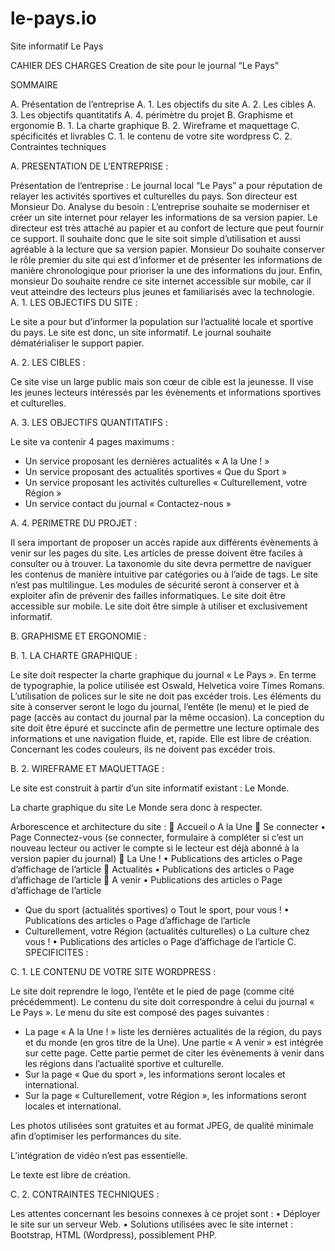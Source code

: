 # le-pays.io
Site informatif Le Pays


CAHIER DES CHARGES
Creation de site 
pour le journal “Le Pays”


SOMMAIRE

A. Présentation de l’entreprise 
A. 1. Les objectifs du site
A. 2. Les cibles
A. 3. Les objectifs quantitatifs
A. 4. périmètre du projet
B. Graphisme et ergonomie
B. 1. La charte graphique
B. 2. Wireframe et maquettage
C. spécificités et livrables
C. 1. le contenu de votre site wordpress
C. 2. Contraintes techniques


A. PRESENTATION DE L’ENTREPRISE :

Présentation de l’entreprise :
Le journal local “Le Pays” a pour réputation de relayer les activités sportives et culturelles du pays. Son directeur est Monsieur Do.
Analyse du besoin :
L’entreprise souhaite se moderniser et créer un site internet pour relayer les informations de sa version papier. Le directeur est très attaché au papier et au confort de lecture que peut fournir ce support. Il souhaite donc que le site soit simple d’utilisation et aussi agréable à la lecture que sa version papier.
Monsieur Do souhaite conserver le rôle premier du site qui est d’informer et de présenter les informations de manière chronologique pour prioriser la une des informations du jour.
Enfin, monsieur Do souhaite rendre ce site internet accessible sur mobile, car il veut atteindre des lecteurs plus jeunes et familiarisés avec la technologie.
A. 1. LES OBJECTIFS DU SITE :

Le site a pour but d’informer la population sur l’actualité locale et sportive du pays. Le site est donc, un site informatif. Le journal souhaite dématérialiser le support papier. 

A. 2. LES CIBLES :

Ce site vise un large public mais son cœur de cible est la jeunesse. Il vise les jeunes lecteurs intéressés par les évènements et informations sportives et culturelles.

A. 3. LES OBJECTIFS QUANTITATIFS :

Le site va contenir 4 pages maximums :
-	Un service proposant les dernières actualités « A la Une ! »
-	Un service proposant des actualités sportives « Que du Sport »
-	Un service proposant les activités culturelles « Culturellement, votre Région »
-	Un service contact du journal « Contactez-nous »

A. 4. PERIMETRE DU PROJET :

Il sera important de proposer un accès rapide aux différents évènements à venir sur les pages du site.
Les articles de presse doivent être faciles à consulter ou à trouver.
La taxonomie du site devra permettre de naviguer les contenus de manière intuitive par catégories ou à l’aide de tags.
Le site n’est pas multilingue. Les modules de sécurité seront à conserver et à exploiter afin de prévenir des failles informatiques.
Le site doit être accessible sur mobile. 
Le site doit être simple à utiliser et exclusivement informatif.

B. GRAPHISME ET ERGONOMIE :

B. 1. LA CHARTE GRAPHIQUE :

Le site doit respecter la charte graphique du journal « Le Pays ». En terme de typographie, la police utilisée est Oswald, Helvetica voire Times Romans. L’utilisation de polices sur le site ne doit pas excéder trois.
Les éléments du site à conserver seront le logo du journal, l’entête (le menu) et le pied de page (accès au contact du journal par la même occasion).
La conception du site doit être épuré et succincte afin de permettre une lecture optimale des informations et une navigation fluide, et, rapide. Elle est libre de création.
Concernant les codes couleurs, ils ne doivent pas excéder trois.

B. 2. WIREFRAME ET MAQUETTAGE :

Le site est construit à partir d’un site informatif existant : Le Monde.

La charte graphique du site Le Monde sera donc à respecter.



Arborescence et architecture du site :
	Accueil
o	 A la Une 
	Se connecter
•	Page Connectez-vous (se connecter, formulaire à compléter si c’est un nouveau lecteur ou activer le compte si le lecteur est déjà abonné à la version papier du journal)
	La Une !
•	Publications des articles
o	Page d’affichage de l’article
	Actualités
•	Publications des articles
o	Page d’affichage de l’article
	A venir
•	Publications des articles
o	Page d’affichage de l’article
-	Que du sport (actualités sportives)
o	Tout le sport, pour vous !
•	Publications des articles
o	Page d’affichage de l’article
-	Culturellement, votre Région (actualités culturelles)
o	La culture chez vous !
•	Publications des articles
o	Page d’affichage de l’article
C. SPECIFICITES :

C. 1. LE CONTENU DE VOTRE SITE WORDPRESS :

Le site doit reprendre le logo, l’entête et le pied de page (comme cité précédemment). Le contenu du site doit correspondre à celui du journal « Le Pays ». Le menu du site est composé des pages suivantes :
-	La page « A la Une ! » liste les dernières actualités de la région, du pays et du monde (en gros titre de la Une). 
Une partie « A venir » est intégrée sur cette page. Cette partie permet de citer les évènements à venir dans les régions dans l’actualité sportive et culturelle.
-	Sur la page « Que du sport », les informations seront locales et international.
-	Sur la page « Culturellement, votre Région », les informations seront locales et international.

Les photos utilisées sont gratuites et au format JPEG, de qualité minimale afin d’optimiser les performances du site.

L’intégration de vidéo n’est pas essentielle. 

Le texte est libre de création.

C. 2. CONTRAINTES TECHNIQUES :

Les attentes concernant les besoins connexes à ce projet sont :
•	Déployer le site sur un serveur Web.
•	Solutions utilisées avec le site internet : Bootstrap, HTML (Wordpress), possiblement PHP. 
